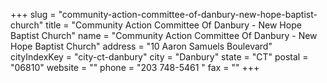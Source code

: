 +++
slug = "community-action-committee-of-danbury-new-hope-baptist-church"
title = "Community Action Committee Of Danbury - New Hope Baptist Church"
name = "Community Action Committee Of Danbury - New Hope Baptist Church"
address = "10 Aaron Samuels Boulevard"
cityIndexKey = "city-ct-danbury"
city = "Danbury"
state = "CT"
postal = "06810"
website = ""
phone = "203 748-5461 "
fax = ""
+++
